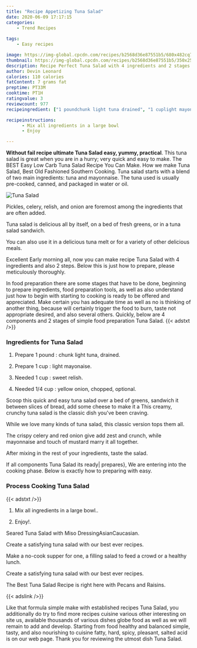 ```yaml
---
title: "Recipe Appetizing Tuna Salad"
date: 2020-06-09 17:17:15
categories:
    - Trend Recipes
    
tags:
    - Easy recipes

image: https://img-global.cpcdn.com/recipes/b2568d36e87551b5/680x482cq70/tuna-salad-recipe-main-photo.jpg
thumbnail: https://img-global.cpcdn.com/recipes/b2568d36e87551b5/350x250cq70/tuna-salad-recipe-main-photo.jpg
description: Recipe Perfect Tuna Salad with 4 ingredients and 2 stages of easy cooking.
author: Devin Leonard
calories: 110 calories
fatContent: 7 grams fat
preptime: PT33M
cooktime: PT1H
ratingvalue: 3
reviewcount: 977
recipeingredient: ["1 poundchunk light tuna drained", "1 cuplight mayonaise", "1 cupsweet relish", "1/4 cupyellow onion chopped optional"]

recipeinstructions: 
      - Mix all ingredients in a large bowl 
      - Enjoy

---
```




**Without fail recipe ultimate Tuna Salad easy, yummy, practical**. This tuna salad is great when you are in a hurry; very quick and easy to make. The BEST Easy Low Carb Tuna Salad Recipe You Can Make. How we make Tuna Salad, Best Old Fashioned Southern Cooking. Tuna salad starts with a blend of two main ingredients: tuna and mayonnaise. The tuna used is usually pre-cooked, canned, and packaged in water or oil.


![Tuna Salad](https://img-global.cpcdn.com/recipes/b2568d36e87551b5/680x482cq70/tuna-salad-recipe-main-photo.jpg "Tuna Salad")



Pickles, celery, relish, and onion are foremost among the ingredients that are often added.

Tuna salad is delicious all by itself, on a bed of fresh greens, or in a tuna salad sandwich.

You can also use it in a delicious tuna melt or for a variety of other delicious meals.


Excellent Early morning all, now you can make recipe Tuna Salad with 4 ingredients and also 2 steps. Below this is just how to prepare, please meticulously thoroughly.

In food preparation there are some stages that have to be done, beginning to prepare ingredients, food preparation tools, as well as also understand just how to begin with starting to cooking is ready to be offered and appreciated. Make certain you has adequate time as well as no is thinking of another thing, because will certainly trigger the food to burn, taste not appropriate desired, and also several others. Quickly, below are 4 components and 2 stages of simple food preparation Tuna Salad.
{{< adstxt />}}

### Ingredients for Tuna Salad


1. Prepare 1 pound : chunk light tuna, drained.

1. Prepare 1 cup : light mayonaise.

1. Needed 1 cup : sweet relish.

1. Needed 1/4 cup : yellow onion, chopped, optional.


Scoop this quick and easy tuna salad over a bed of greens, sandwich it between slices of bread, add some cheese to make it a This creamy, crunchy tuna salad is the classic dish you&#39;ve been craving.

While we love many kinds of tuna salad, this classic version tops them all.

The crispy celery and red onion give add zest and crunch, while mayonnaise and touch of mustard marry it all together.

After mixing in the rest of your ingredients, taste the salad.


If all components Tuna Salad its ready| prepares}, We are entering into the cooking phase. Below is exactly how to preparing with easy.

### Process Cooking Tuna Salad

{{< adstxt />}}


1. Mix all ingredients in a large bowl..



1. Enjoy!.




Seared Tuna Salad with Miso DressingAsianCaucasian.

Create a satisfying tuna salad with our best ever recipes.

Make a no-cook supper for one, a filling salad to feed a crowd or a healthy lunch.

Create a satisfying tuna salad with our best ever recipes.

The Best Tuna Salad Recipe is right here with Pecans and Raisins.


{{< adslink />}}

Like that formula simple make with established recipes Tuna Salad, you additionally do try to find more recipes cuisine various other interesting on site us, available thousands of various dishes globe food as well as we will remain to add and develop. Starting from food healthy and balanced simple, tasty, and also nourishing to cuisine fatty, hard, spicy, pleasant, salted acid is on our web page. Thank you for reviewing the utmost dish Tuna Salad.
